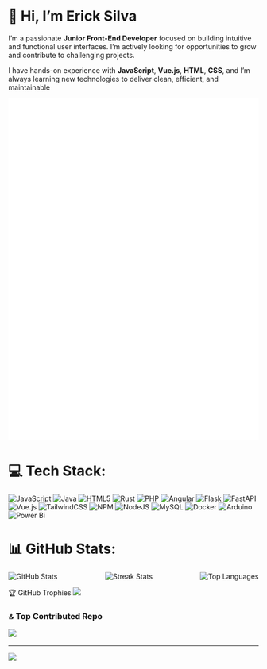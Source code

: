 
#  👋 Hi, I’m Erick Silva

I’m a passionate **Junior Front-End Developer** focused on building intuitive and functional user interfaces. I’m actively looking for opportunities to grow and contribute to challenging projects.

I have hands-on experience with **JavaScript**, **Vue.js**, **HTML**, **CSS**, and I’m always learning new technologies to deliver clean, efficient, and maintainable 

![Calendário de Contribuições](./metrics.svg)


<!--/examples-->
# 💻 Tech Stack:
![JavaScript](https://img.shields.io/badge/javascript-%23323330.svg?style=for-the-badge&logo=javascript&logoColor=%23F7DF1E) ![Java](https://img.shields.io/badge/java-%23ED8B00.svg?style=for-the-badge&logo=openjdk&logoColor=white) ![HTML5](https://img.shields.io/badge/html5-%23E34F26.svg?style=for-the-badge&logo=html5&logoColor=white) ![Rust](https://img.shields.io/badge/rust-%23000000.svg?style=for-the-badge&logo=rust&logoColor=white) ![PHP](https://img.shields.io/badge/php-%23777BB4.svg?style=for-the-badge&logo=php&logoColor=white) ![Angular](https://img.shields.io/badge/angular-%23DD0031.svg?style=for-the-badge&logo=angular&logoColor=white) ![Flask](https://img.shields.io/badge/flask-%23000.svg?style=for-the-badge&logo=flask&logoColor=white) ![FastAPI](https://img.shields.io/badge/FastAPI-005571?style=for-the-badge&logo=fastapi) ![Vue.js](https://img.shields.io/badge/vue.js-%2335495e.svg?style=for-the-badge&logo=vuedotjs&logoColor=%234FC08D) ![TailwindCSS](https://img.shields.io/badge/tailwindcss-%2338B2AC.svg?style=for-the-badge&logo=tailwind-css&logoColor=white) ![NPM](https://img.shields.io/badge/NPM-%23CB3837.svg?style=for-the-badge&logo=npm&logoColor=white) ![NodeJS](https://img.shields.io/badge/node.js-6DA55F?style=for-the-badge&logo=node.js&logoColor=white) ![MySQL](https://img.shields.io/badge/mysql-4479A1.svg?style=for-the-badge&logo=mysql&logoColor=white) ![Docker](https://img.shields.io/badge/docker-%230db7ed.svg?style=for-the-badge&logo=docker&logoColor=white) ![Arduino](https://img.shields.io/badge/-Arduino-00979D?style=for-the-badge&logo=Arduino&logoColor=white) ![Power Bi](https://img.shields.io/badge/power_bi-F2C811?style=for-the-badge&logo=powerbi&logoColor=black)
# 📊 GitHub Stats:
<div style="display: flex; justify-content: space-between; align-items: center;">
    <img src="https://github-readme-stats.vercel.app/api?username=steve-erick&theme=dark&hide_border=false&include_all_commits=true&count_private=false" alt="GitHub Stats" />
    <img src="https://nirzak-streak-stats.vercel.app/?user=steve-erick&theme=dark&hide_border=false" alt="Streak Stats" />
    <img src="https://github-readme-stats.vercel.app/api/top-langs/?username=steve-erick&theme=dark&hide_border=false&include_all_commits=true&count_private=false&layout=compact" alt="Top Languages" />
  </div>

  <!-- Imagem do calendário à direita -->

🏆 GitHub Trophies ![](https://github-profile-trophy.vercel.app/?username=steve-erick&theme=radical&no-frame=true&no-bg=false&margin-w=4)

### 🔝 Top Contributed Repo
![](https://github-contributor-stats.vercel.app/api?username=steve-erick&limit=5&theme=dark&combine_all_yearly_contributions=true)

---
[![](https://visitcount.itsvg.in/api?id=steve-erick&icon=2&color=0)](https://visitcount.itsvg.in)

<!-- Proudly created with GPRM ( https://gprm.itsvg.in ) -->
